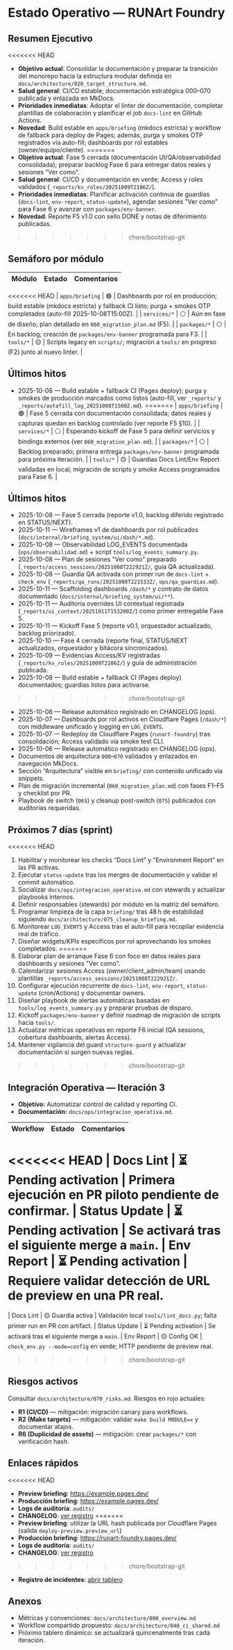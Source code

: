 # Estado Operativo — RUNArt Foundry

## Resumen Ejecutivo

<<<<<<< HEAD
- **Objetivo actual**: Consolidar la documentación y preparar la transición del monorepo hacia la estructura modular definida en `docs/architecture/020_target_structure.md`.
- **Salud general**: CI/CD estable; documentación estratégica 000–070 publicada y enlazada en MkDocs.
- **Prioridades inmediatas**: Adoptar el linter de documentación, completar plantillas de colaboración y planificar el job `docs-lint` en GitHub Actions.
- **Novedad**: Build estable en `apps/briefing` (mkdocs estricta) y workflow de fallback para deploy de Pages; además, purga y smokes OTP registrados vía auto-fill; dashboards por rol estables (owner/equipo/cliente).
=======
- **Objetivo actual**: Fase 5 cerrada (documentación UI/QA/observabilidad consolidada); preparar backlog Fase 6 para entregar datos reales y sesiones "Ver como".
- **Salud general**: CI/CD y documentación en verde; Access y roles validados (`_reports/kv_roles/20251009T2106Z/`).
- **Prioridades inmediatas**: Planificar activación continua de guardias (`docs-lint`, `env-report`, `status-update`), agendar sesiones "Ver como" para Fase 6 y avanzar con `packages/env-banner`.
- **Novedad**: Reporte F5 v1.0 con sello DONE y notas de diferimiento publicadas.
>>>>>>> chore/bootstrap-git

## Semáforo por módulo

| Módulo | Estado | Comentarios |
| --- | --- | --- |
<<<<<<< HEAD
| `apps/briefing` | 🟢 | Dashboards por rol en producción; build estable (mkdocs estricta) y fallback CI listo; purga + smokes OTP completados (auto-fill 2025-10-08T15:00Z). |
| `services/*` | ⚪ | Aún en fase de diseño; plan detallado en `060_migration_plan.md` (F5). |
| `packages/*` | ⚪ | En backlog; creación de `packages/env-banner` programada para F3. |
| `tools/*` | 🟡 | Scripts legacy en `scripts/`; migración a `tools/` en progreso (F2) junto al nuevo linter. |

## Últimos hitos
- 2025-10-08 — Build estable + fallback CI (Pages deploy); purga y smokes de producción marcados como listos (auto-fill, ver `_reports/` y `_reports/autofill_log_20251008T1500Z.md`).
=======
| `apps/briefing` | 🟢 | Fase 5 cerrada con documentación consolidada; datos reales y capturas quedan en backlog controlado (ver reporte F5 §10). |
| `services/*` | ⚪ | Esperando kickoff de Fase 5 para definir servicios y bindings externos (ver `060_migration_plan.md`). |
| `packages/*` | ⚪ | Backlog preparado; primera entrega `packages/env-banner` programada para próxima iteración. |
| `tools/*` | 🟡 | Guardias Docs Lint/Env Report validadas en local; migración de scripts y smoke Access programados para Fase 6. |

## Últimos hitos
- 2025-10-08 — Fase 5 cerrada (reporte v1.0, backlog diferido registrado en STATUS/NEXT).
- 2025-10-11 — Wireframes v1 de dashboards por rol publicados (`docs/internal/briefing_system/ui/dash/*.md`).
- 2025-10-08 — Observabilidad LOG_EVENTS documentada (`ops/observabilidad.md`) + script `tools/log_events_summary.py`.
- 2025-10-08 — Plan de sesiones "Ver como" preparado (`_reports/access_sessions/20251008T222921Z/`, guía QA actualizada).
- 2025-10-08 — Guardia QA activada con primer run de `docs-lint` + `check_env` (`_reports/qa_runs/20251008T221533Z/`, `ops/qa_guardias.md`).
- 2025-10-11 — Scaffolding dashboards `/dash/*` y contrato de datos documentado (`docs/internal/briefing_system/ui/**`).
- 2025-10-11 — Auditoría overrides UI contextual registrada (`_reports/ui_context/20251011T153200Z/`) como primer entregable Fase 5.
- 2025-10-11 — Kickoff Fase 5 (reporte v0.1, orquestador actualizado, backlog priorizado).
- 2025-10-10 — Fase 4 cerrada (reporte final, STATUS/NEXT actualizados, orquestador y bitácora sincronizados).
- 2025-10-09 — Evidencias Access/KV registradas (`_reports/kv_roles/20251009T2106Z/`) y guía de administración publicada.
- 2025-10-08 — Build estable + fallback CI (Pages deploy) documentados; guardias listos para activarse.
>>>>>>> chore/bootstrap-git
- 2025-10-08 — Release automático registrado en CHANGELOG (ops).
- 2025-10-07 — Dashboards por rol activos en Cloudflare Pages (`/dash/*`) con middleware unificado y logging en `LOG_EVENTS`.
- 2025-10-07 — Redeploy de Cloudflare Pages (`runart-foundry`) tras consolidación; Access validado vía smoke test CLI.
- 2025-10-06 — Release automático registrado en CHANGELOG (ops).
- Documentos de arquitectura `000`–`070` validados y enlazados en navegación MkDocs.
- Sección “Arquitectura” visible en `briefing/` con contenido unificado vía snippets.
- Plan de migración incremental (`060_migration_plan.md`) con fases F1–F5 y checklist por PR.
- Playbook de switch (`065`) y cleanup post-switch (`075`) publicados con auditorías requeridas.

## Próximos 7 días (sprint)

<<<<<<< HEAD
1. Habilitar y monitorear los checks “Docs Lint” y “Environment Report” en las PR activas.
2. Ejecutar `status-update` tras los merges de documentación y validar el commit automático.
3. Socializar `docs/ops/integracion_operativa.md` con stewards y actualizar playbooks internos.
4. Definir responsables (stewards) por módulo en la matriz del semáforo.
5. Programar limpieza de la capa `briefing/` tras 48 h de estabilidad siguiendo `docs/architecture/075_cleanup_briefing.md`.
6. Monitorear `LOG_EVENTS` y Access tras el auto-fill para recopilar evidencia real de tráfico.
7. Diseñar widgets/KPIs específicos por rol aprovechando los smokes completados.
=======
1. Elaborar plan de arranque Fase 6 con foco en datos reales para dashboards y sesiones "Ver como".
2. Calendarizar sesiones Access (owner/client_admin/team) usando plantillas `_reports/access_sessions/20251008T222921Z/`.
3. Configurar ejecución recurrente de `docs-lint`, `env-report`, `status-update` (cron/Actions) y documentar owners.
4. Diseñar playbook de alertas automáticas basadas en `tools/log_events_summary.py` y preparar pruebas de disparo.
5. Kickoff `packages/env-banner` y definir roadmap de migración de scripts hacia `tools/`.
6. Actualizar métricas operativas en reporte F6 inicial (QA sessions, cobertura dashboards, alertas Access).
7. Mantener vigilancia del guard `structure-guard` y actualizar documentación si surgen nuevas reglas.
>>>>>>> chore/bootstrap-git

## Integración Operativa — Iteración 3

- **Objetivo:** Automatizar control de calidad y reporting CI.
- **Documentación:** `docs/ops/integracion_operativa.md`.

| Workflow | Estado | Comentarios |
| --- | --- | --- |
<<<<<<< HEAD
| Docs Lint | ⏳ Pending activation | Primera ejecución en PR piloto pendiente de confirmar.
| Status Update | ⏳ Pending activation | Se activará tras el siguiente merge a `main`.
| Env Report | ⏳ Pending activation | Requiere validar detección de URL de preview en una PR real.
=======
| Docs Lint | 🟡 Guardia activa | Validación local `tools/lint_docs.py`; falta primer run en PR con artifact.
| Status Update | ⏳ Pending activation | Se activará tras el siguiente merge a `main`.
| Env Report | 🟡 Config OK | `check_env.py --mode=config` en verde; HTTP pendiente de preview real.
>>>>>>> chore/bootstrap-git

## Riesgos activos

Consultar `docs/architecture/070_risks.md`. Riesgos en rojo actuales:

- **R1 (CI/CD)** — mitigación: migración canary para workflows.
- **R2 (Make targets)** — mitigación: validar `make build MODULE=x` y documentar atajos.
- **R6 (Duplicidad de assets)** — mitigación: crear `packages/*` con verificación hash.

## Enlaces rápidos

<<<<<<< HEAD
- **Preview briefing**: https://example.pages.dev/
- **Producción briefing**: https://example.pages.dev/
- **Logs de auditoría**: `audits/`
- **CHANGELOG**: [ver registro](changelog.md)
=======
- **Preview briefing**: utilizar la URL hash publicada por Cloudflare Pages (salida `deploy-preview.preview_url`)
- **Producción briefing**: https://runart-foundry.pages.dev/
- **Logs de auditoría**: `audits/`
- **CHANGELOG**: [ver registro](CHANGELOG.md)
>>>>>>> chore/bootstrap-git
- **Registro de incidentes**: [abrir tablero](incidents.md)

## Anexos

- Métricas y convenciones: `docs/architecture/000_overview.md`
- Workflow compartido propuesto: `docs/architecture/040_ci_shared.md`
- Próximo tablero dinámico: se actualizará quincenalmente tras cada iteración.
